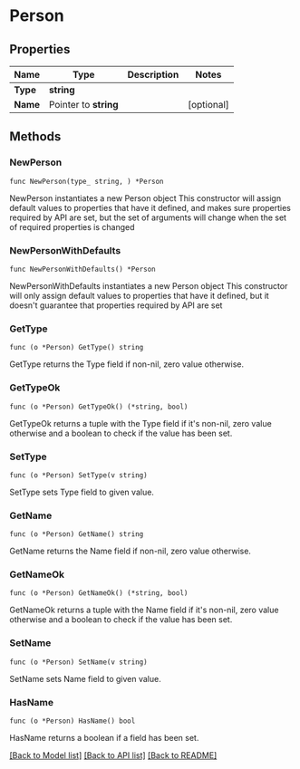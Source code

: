 # Person

## Properties

Name | Type | Description | Notes
------------ | ------------- | ------------- | -------------
**Type** | **string** |  | 
**Name** | Pointer to **string** |  | [optional] 

## Methods

### NewPerson

`func NewPerson(type_ string, ) *Person`

NewPerson instantiates a new Person object
This constructor will assign default values to properties that have it defined,
and makes sure properties required by API are set, but the set of arguments
will change when the set of required properties is changed

### NewPersonWithDefaults

`func NewPersonWithDefaults() *Person`

NewPersonWithDefaults instantiates a new Person object
This constructor will only assign default values to properties that have it defined,
but it doesn't guarantee that properties required by API are set

### GetType

`func (o *Person) GetType() string`

GetType returns the Type field if non-nil, zero value otherwise.

### GetTypeOk

`func (o *Person) GetTypeOk() (*string, bool)`

GetTypeOk returns a tuple with the Type field if it's non-nil, zero value otherwise
and a boolean to check if the value has been set.

### SetType

`func (o *Person) SetType(v string)`

SetType sets Type field to given value.


### GetName

`func (o *Person) GetName() string`

GetName returns the Name field if non-nil, zero value otherwise.

### GetNameOk

`func (o *Person) GetNameOk() (*string, bool)`

GetNameOk returns a tuple with the Name field if it's non-nil, zero value otherwise
and a boolean to check if the value has been set.

### SetName

`func (o *Person) SetName(v string)`

SetName sets Name field to given value.

### HasName

`func (o *Person) HasName() bool`

HasName returns a boolean if a field has been set.


[[Back to Model list]](../README.md#documentation-for-models) [[Back to API list]](../README.md#documentation-for-api-endpoints) [[Back to README]](../README.md)


